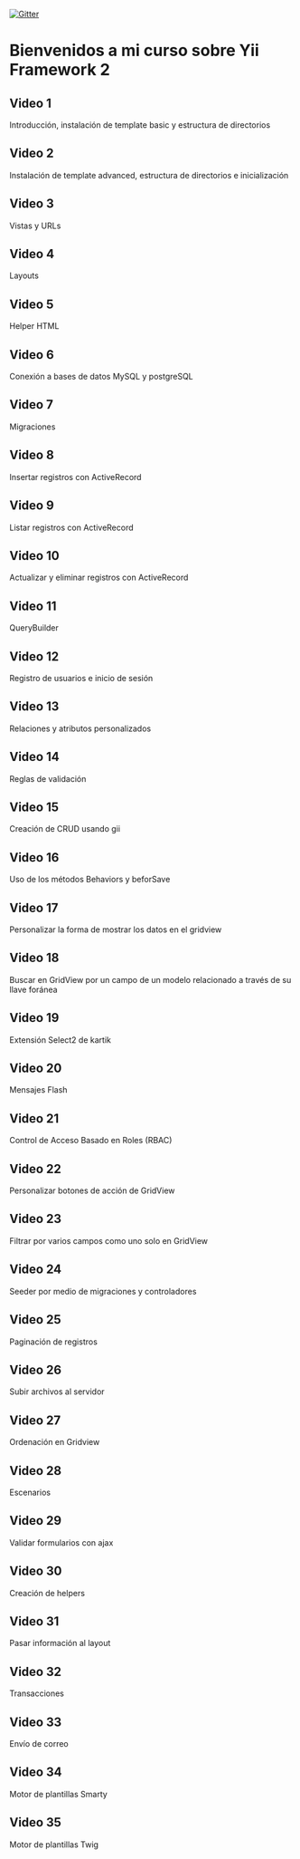 [![Gitter](https://badges.gitter.im/Yii-Framework-2/curso-yii-2.svg)](https://gitter.im/Yii-Framework-2/curso-yii-2?utm_source=badge&utm_medium=badge&utm_campaign=pr-badge)

Bienvenidos a mi curso sobre Yii Framework 2
============================================

Video 1
-------

Introducción, instalación de template basic y estructura de directorios

Video 2
-------

Instalación de template advanced, estructura de directorios e inicialización

Video 3
-------

Vistas y URLs

Video 4
-------

Layouts

Video 5
-------

Helper HTML

Video 6
-------

Conexión a bases de datos MySQL y postgreSQL

Video 7
-------

Migraciones

Video 8
-------

Insertar registros con ActiveRecord

Video 9
-------

Listar registros con ActiveRecord

Video 10
-------

Actualizar y eliminar registros con ActiveRecord

Video 11
-------

QueryBuilder

Video 12
-------

Registro de usuarios e inicio de sesión

Video 13
-------

Relaciones y atributos personalizados

Video 14
-------

Reglas de validación

Video 15
-------

Creación de CRUD usando gii

Video 16
-------

Uso de los métodos Behaviors y beforSave

Video 17
--------

Personalizar la forma de mostrar los datos en el gridview

Video 18
--------

Buscar en GridView por un campo de un modelo relacionado a través de su llave foránea

Video 19
--------

Extensión Select2 de kartik

Video 20
--------

Mensajes Flash

Video 21
--------

Control de Acceso Basado en Roles (RBAC)

Video 22
--------

Personalizar botones de acción de GridView

Video 23
--------

Filtrar por varios campos como uno solo en GridView

Video 24
--------

Seeder por medio de migraciones y controladores

Video 25
--------

Paginación de registros

Video 26
--------

Subir archivos al servidor

Video 27
--------

Ordenación en Gridview

Video 28
--------

Escenarios

Video 29
--------

Validar formularios con ajax

Video 30
--------

Creación de helpers

Video 31
--------

Pasar información al layout

Video 32
--------

Transacciones

Video 33
--------

Envío de correo

Video 34
--------

Motor de plantillas Smarty

Video 35
--------

Motor de plantillas Twig
